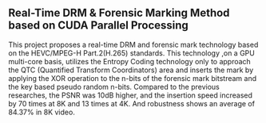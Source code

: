 ## Real-Time DRM & Forensic Marking Method based on CUDA Parallel Processing
This project proposes a real-time DRM and forensic mark technology based on the HEVC/MPEG-H Part.2(H.265) standards. This technology ,on a GPU multi-core basis, utilizes the Entropy Coding technology only to approach the QTC (Quantified Transform Coordinators) area and inserts the mark by applying the XOR operation to the n-bits of the forensic mark bitstream and the key based pseudo random n-bits. Compared to the previous researches, the PSNR was 10dB higher, and the insertion speed increased by 70 times at 8K and 13 times at 4K. And robustness shows an average of 84.37% in 8K video.
